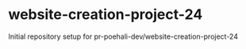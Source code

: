 # website-creation-project-24

Initial repository setup for pr-poehali-dev/website-creation-project-24